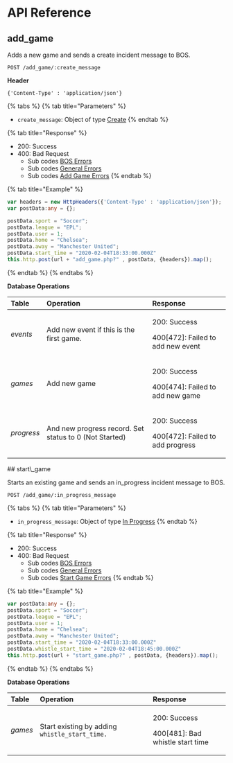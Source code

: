 # API Reference

## add\_game

Adds a new game and sends a create incident message to BOS.

```http
POST /add_game/:create_message
```

**Header**

```http
{'Content-Type' : 'application/json'}
```

{% tabs %}
{% tab title="Parameters" %}
* `create_message`: Object of type [Create](objects-1.md#create-message)
{% endtab %}

{% tab title="Response" %}
* 200: Success
* 400: Bad Request
  * Sub codes [BOS Errors](error-codes.md#bos-errors)
  * Sub codes [General Errors](error-codes.md#general-errors)
  * Sub codes [Add Game Errors](error-codes.md#add-game-errors)
{% endtab %}

{% tab title="Example" %}
```typescript
var headers = new HttpHeaders({'Content-Type' : 'application/json'});
var postData:any = {};

postData.sport = "Soccer";
postData.league = "EPL";
postData.user = 1;
postData.home = "Chelsea";
postData.away = "Manchester United";
postData.start_time = "2020-02-04T18:33:00.000Z"
this.http.post(url + "add_game.php?" , postData, {headers}).map();
```
{% endtab %}
{% endtabs %}

**Database Operations**

<table>
  <thead>
    <tr>
      <th style="text-align:left">Table</th>
      <th style="text-align:left">Operation</th>
      <th style="text-align:left">Response</th>
    </tr>
  </thead>
  <tbody>
    <tr>
      <td style="text-align:left"><em>events</em>
      </td>
      <td style="text-align:left">Add new event if this is the first game.</td>
      <td style="text-align:left">
        <p>200: Success</p>
        <p>400[472]: Failed to add new event</p>
      </td>
    </tr>
    <tr>
      <td style="text-align:left"><em>games</em>
      </td>
      <td style="text-align:left">Add new game</td>
      <td style="text-align:left">
        <p>200: Success</p>
        <p>400[474]: Failed to add new game</p>
      </td>
    </tr>
    <tr>
      <td style="text-align:left"><em>progress</em>
      </td>
      <td style="text-align:left">And new progress record. Set status to 0 (Not Started)</td>
      <td style="text-align:left">
        <p>200: Success</p>
        <p>400[472]: Failed to add progress</p>
      </td>
    </tr>
  </tbody>
</table>## start\_game

Starts an existing game and sends an in\_progress incident message to BOS.

```http
POST /add_game/:in_progress_message
```

{% tabs %}
{% tab title="Parameters" %}
* `in_progress_message`: Object of type [In Progress](objects-1.md#in-progress-message)
{% endtab %}

{% tab title="Response" %}
* 200: Success
* 400: Bad Request
  * Sub codes [BOS Errors](error-codes.md#bos-errors)
  * Sub codes [General Errors](error-codes.md#general-errors)
  * Sub codes [Start Game Errors](error-codes.md#start-game-errors)
{% endtab %}

{% tab title="Example" %}
```typescript
var postData:any = {};
postData.sport = "Soccer";
postData.league = "EPL";
postData.user = 1;
postData.home = "Chelsea";
postData.away = "Manchester United";
postData.start_time = "2020-02-04T18:33:00.000Z"
postData.whistle_start_time = "2020-02-04T18:45:00.000Z"
this.http.post(url + "start_game.php?" , postData, {headers}).map();
```
{% endtab %}
{% endtabs %}

**Database Operations**

<table>
  <thead>
    <tr>
      <th style="text-align:left">Table</th>
      <th style="text-align:left">Operation</th>
      <th style="text-align:left">Response</th>
    </tr>
  </thead>
  <tbody>
    <tr>
      <td style="text-align:left"><em>games</em>
      </td>
      <td style="text-align:left">Start existing by adding <code>whistle_start_time.</code>
      </td>
      <td style="text-align:left">
        <p>200: Success</p>
        <p>400[481]: Bad whistle start time
          <br />
        </p>
      </td>
    </tr>
  </tbody>
</table>